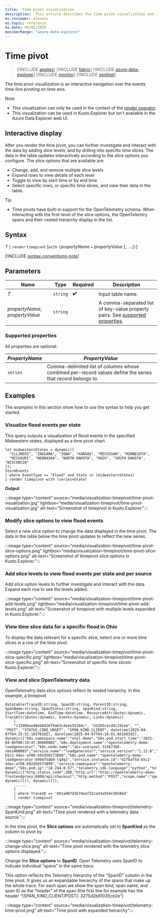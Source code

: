 ```yaml
---
title:  Time pivot visualization
description:  This article describes the time pivot visualization and iteractivity.
ms.reviewer: alexans
ms.topic: reference
ms.date: 04/02/2025
monikerRange: "azure-data-explorer"
---
```

# Time pivot

> [!INCLUDE [applies](../includes/applies-to-version/applies.md)] [!INCLUDE [fabric](../includes/applies-to-version/fabric.md)] [!INCLUDE [azure-data-explorer](../includes/applies-to-version/azure-data-explorer.md)] [!INCLUDE [monitor](../includes/applies-to-version/monitor.md)] [!INCLUDE [sentinel](../includes/applies-to-version/sentinel.md)]

The time pivot visualization is an interactive navigation over the events time-line pivoting on time axis.

> [!NOTE]
>
> * This visualization can only be used in the context of the [render operator](render-operator.md).
> * This visualization can be used in Kusto.Explorer but isn't available in the Azure Data Explorer web UI.

## Interactive display

After you render the time pivot, you can further investigate and interact with the data by adding slice levels, and by drilling into specific time slices. The data in the table updates interactively according to the slice options you configure. The slice options that are available are:

* Change, add, and remove multiple slice levels
* Expand rows to view details of each level
* Toggle to view by start time or by end time
* Select specific rows, or specific time slices, and view their data in the table.

> [!TIP]
>
> * Time pivots have built-in support for the OpenTelemetry schema. When interacting with the first-level of the slice options, the OpenTelemtry spans and their nested hierarchy display in the list.

## Syntax

*T* `|` `render` `timepivot` [`with` `(`*propertyName* `=` *propertyValue* [`,` ...]`)`]

[!INCLUDE [syntax-conventions-note](../includes/syntax-conventions-note.md)]

## Parameters

| Name | Type | Required | Description |
| -- | -- | -- | -- |
| *T* | `string` |  :heavy_check_mark: | Input table name.|
| *propertyName*, *propertyValue* | `string` | | A comma-separated list of key-value property pairs. See [supported properties](#supported-properties).|

### Supported properties

All properties are optional.

|*PropertyName*|*PropertyValue*                                                                   |
|--------------|----------------------------------------------------------------------------------|
|`series`      |Comma-delimited list of columns whose combined per-record values define the series that record belongs to.|

## Examples

The examples in this section show how to use the syntax to help you get started.

### Visualize flood events per state ###

This query outputs a visualization of flood events in the specified Midwestern states, displayed as a time pivot chart.

```kusto
let midwesternStates = dynamic([
  "ILLINOIS", "INDIANA", "IOWA", "KANSAS", "MICHIGAN", "MINNESOTA",
  "MISSOURI", "NEBRASKA", "NORTH DAKOTA", "OHIO", "SOUTH DAKOTA", "WISCONSIN"
]);
StormEvents
| where EventType == "Flood" and State in (midwesternStates)
| render timepivot with (series=State)
 ```

**Output**

:::image type="content" source="media/visualization-timepivot/time-pivot-visualization.jpg" lightbox="media/visualization-timepivot/time-pivot-visualization.jpg" alt-text="Screenshot of timepivot in Kusto.Explorer.":::

### Modify slice options to view flood events ###

Select a new slice option to change the data displayed in the time pivot. The data in the table below the time pivot updates to reflect the new series.

:::image type="content" source="media/visualization-timepivot/time-pivot-slice-options.png" lightbox="media/visualization-timepivot/time-pivot-slice-options.png" alt-text="Screenshot of timepivot slice options in Kusto.Explorer.":::

### Add slice levels to view flood events per state and per source ###

Add slice option levels to further investigate and interact with the data. Expand each row to see the levels added.

:::image type="content" source="media/visualization-timepivot/time-pivot-add-levels.png" lightbox="media/visualization-timepivot/time-pivot-add-levels.png" alt-text="Screenshot of timepivot with multiple levels expanded in Kusto.Explorer.":::

### View time slice data for a specific flood in Ohio  ###

To display the data relevant for a specific slice, select one or more time slices in a row of the time pivot.

:::image type="content" source="media/visualization-timepivot/time-pivot-slice-specific.png" lightbox="media/visualization-timepivot/time-pivot-slice-specific.png" alt-text="Screenshot of specific time slicein Kusto.Explorer.":::

### View and slice OpenTelemetry data

OpenTelemetry data slice options reflect its nested hierarchy. In this example, a timepivot 

```kusto
datatable(TraceID:string, SpanID:string, ParentID:string, SpanName:string, SpanStatus:string, SpanKind:string, StartTime:datetime, EndTime:datetime, ResourceAttributes:dynamic, TraceAttributes:dynamic, Events:dynamic, Links:dynamic)
    [
    "c339bbae48eb8426f9a63c4eee55284c", "d1265cecd4c291ee", "", "POST", "STATUS_CODE_UNSET", "SPAN_KIND_CLIENT", datetime(2025-04-07T04:15:52.1657810Z), datetime(2025-04-07T04:16:01.6616919Z), dynamic({"k8s.namespace.name":"otel-demo","k8s.pod.start_time":"2025-04-06T00:19:47.0000000Z","k8s.deployment.name":"opentelemetry-demo-loadgenerator","k8s.node.name":"aks-userpool-31567306-vmss000003","service.name":"loadgenerator","service.version":"1.12.0","k8s.pod.uid":"d2fbaf5d-b5c2-4dac-af08-b92d56573899","k8s.pod.name":"opentelemetry-demo-loadgenerator-6994f5db8-lq4qs","service.instance.id":"d2fbaf5d-b5c2-4dac-af08-b92d56573899","service.namespace":"opentelemetry-demo","k8s.pod.ip":"10.244.0.57","telemetry.sdk.language":"python","telemetry.sdk.version":"1.25.0","telemetry.sdk.name":"opentelemetry"}), dynamic({"http.status_code":200,"http.url":"http://opentelemetry-demo-frontendproxy:8080/api/checkout","http.method":"POST","scope.name":"opentelemetry.instrumentation.requests","scope.version":"0.46b0"}), dynamic([]), dynamic([]), 
    ......
    ]
    | where TraceID == '081a007d3b7deaf32ca43a554c5058bd'
    | render timepivot
 ```

:::image type="content" source="media/visualization-timepivot/telemetry-SpanKind.png" alt-text="Time pivot rendered with a telemetry data source.":::

In the time pivot, the **Slice options** are automatically set to **SpanKind** as the column to pivot by.

:::image type="content" source="media/visualization-timepivot/telemetry-change-slice.png" alt-text="Time pivot rendered with the telemetry slice options displayed.":::

Change the **Slice options** to **SpanID**. Open Telemetry uses SpanID to indicate individual “spans” in the same *trace*.

This option reflects the Telemetry hierarchy of the “SpanID” column in the time pivot. It gives us an expandable hierarchy of the spans that make up the whole trace. For each span we show the span kind, span name, and span ID as the “header” of the span (the first line for example has the header “[SPAN_KIND_CLIENT/POST]: 3275d2b91035ce2e”)

:::image type="content" source="media/visualization-timepivot/telemetry-time-pivot.png" alt-text="Time pivot with expanded heirarchy":::
